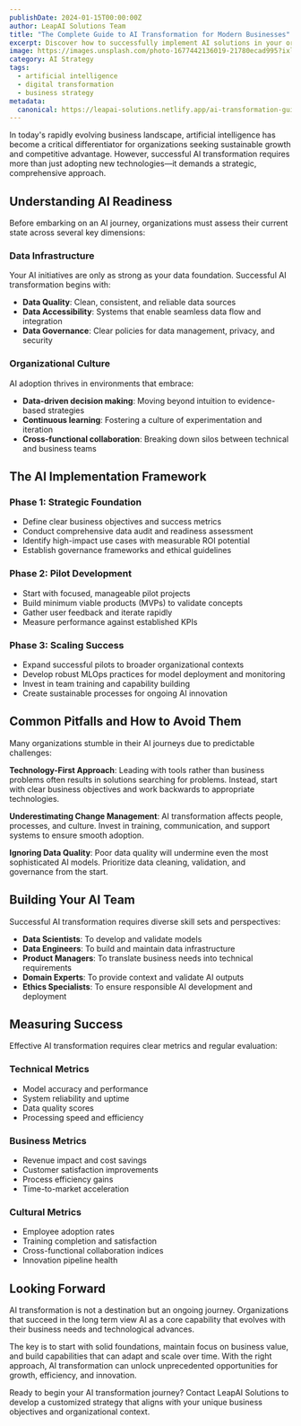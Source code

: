 ```yaml
---
publishDate: 2024-01-15T00:00:00Z
author: LeapAI Solutions Team
title: "The Complete Guide to AI Transformation for Modern Businesses"
excerpt: Discover how to successfully implement AI solutions in your organization with our comprehensive transformation guide. From strategy to execution.
image: https://images.unsplash.com/photo-1677442136019-21780ecad995?ixlib=rb-4.0.3&ixid=M3wxMjA3fDB8MHxwaG90by1wYWdlfHx8fGVufDB8fHx8fA%3D%3D&auto=format&fit=crop&w=2070&q=80
category: AI Strategy
tags:
  - artificial intelligence
  - digital transformation
  - business strategy
metadata:
  canonical: https://leapai-solutions.netlify.app/ai-transformation-guide
---
```


In today's rapidly evolving business landscape, artificial intelligence has become a critical differentiator for organizations seeking sustainable growth and competitive advantage. However, successful AI transformation requires more than just adopting new technologies—it demands a strategic, comprehensive approach.

## Understanding AI Readiness

Before embarking on an AI journey, organizations must assess their current state across several key dimensions:

### Data Infrastructure
Your AI initiatives are only as strong as your data foundation. Successful AI transformation begins with:
- **Data Quality**: Clean, consistent, and reliable data sources
- **Data Accessibility**: Systems that enable seamless data flow and integration
- **Data Governance**: Clear policies for data management, privacy, and security

### Organizational Culture
AI adoption thrives in environments that embrace:
- **Data-driven decision making**: Moving beyond intuition to evidence-based strategies
- **Continuous learning**: Fostering a culture of experimentation and iteration
- **Cross-functional collaboration**: Breaking down silos between technical and business teams

## The AI Implementation Framework

### Phase 1: Strategic Foundation
- Define clear business objectives and success metrics
- Conduct comprehensive data audit and readiness assessment
- Identify high-impact use cases with measurable ROI potential
- Establish governance frameworks and ethical guidelines

### Phase 2: Pilot Development
- Start with focused, manageable pilot projects
- Build minimum viable products (MVPs) to validate concepts
- Gather user feedback and iterate rapidly
- Measure performance against established KPIs

### Phase 3: Scaling Success
- Expand successful pilots to broader organizational contexts
- Develop robust MLOps practices for model deployment and monitoring
- Invest in team training and capability building
- Create sustainable processes for ongoing AI innovation

## Common Pitfalls and How to Avoid Them

Many organizations stumble in their AI journeys due to predictable challenges:

**Technology-First Approach**: Leading with tools rather than business problems often results in solutions searching for problems. Instead, start with clear business objectives and work backwards to appropriate technologies.

**Underestimating Change Management**: AI transformation affects people, processes, and culture. Invest in training, communication, and support systems to ensure smooth adoption.

**Ignoring Data Quality**: Poor data quality will undermine even the most sophisticated AI models. Prioritize data cleaning, validation, and governance from the start.

## Building Your AI Team

Successful AI transformation requires diverse skill sets and perspectives:

- **Data Scientists**: To develop and validate models
- **Data Engineers**: To build and maintain data infrastructure  
- **Product Managers**: To translate business needs into technical requirements
- **Domain Experts**: To provide context and validate AI outputs
- **Ethics Specialists**: To ensure responsible AI development and deployment

## Measuring Success

Effective AI transformation requires clear metrics and regular evaluation:

### Technical Metrics
- Model accuracy and performance
- System reliability and uptime
- Data quality scores
- Processing speed and efficiency

### Business Metrics
- Revenue impact and cost savings
- Customer satisfaction improvements
- Process efficiency gains
- Time-to-market acceleration

### Cultural Metrics
- Employee adoption rates
- Training completion and satisfaction
- Cross-functional collaboration indices
- Innovation pipeline health

## Looking Forward

AI transformation is not a destination but an ongoing journey. Organizations that succeed in the long term view AI as a core capability that evolves with their business needs and technological advances.

The key is to start with solid foundations, maintain focus on business value, and build capabilities that can adapt and scale over time. With the right approach, AI transformation can unlock unprecedented opportunities for growth, efficiency, and innovation.

Ready to begin your AI transformation journey? Contact LeapAI Solutions to develop a customized strategy that aligns with your unique business objectives and organizational context.